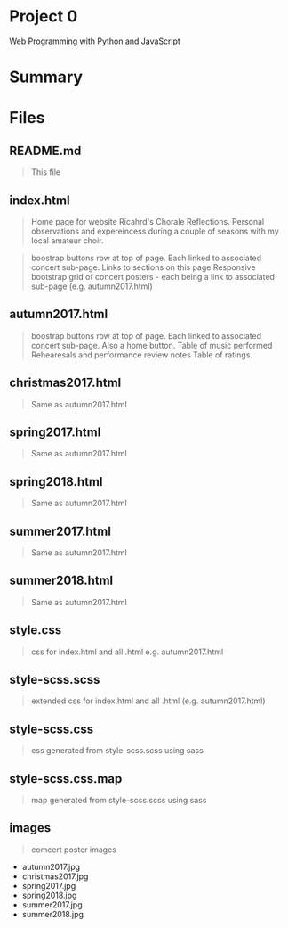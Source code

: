 # Project 0

Web Programming with Python and JavaScript

Summary
=======

Files
=====

README.md
---------
> This file

index.html
----------
> Home page for website Ricahrd's Chorale Reflections. Personal observations and expereincess during a couple of seasons with my local amateur choir.

> boostrap buttons row at top of page. Each linked to associated concert sub-page.
> Links to sections on this page
> Responsive bootstrap grid of concert posters - each being a link to associated sub-page (e.g. autumn2017.html)

autumn2017.html
---------------
> boostrap buttons row at top of page. Each linked to associated concert sub-page. Also a home button.
> Table of music performed
> Rehearesals and performance review notes
> Table of ratings.


christmas2017.html
------------------
> Same as autumn2017.html

spring2017.html
---------------
> Same as autumn2017.html

spring2018.html
---------------
> Same as autumn2017.html

summer2017.html
---------------
> Same as autumn2017.html

summer2018.html
---------------
> Same as autumn2017.html


style.css
---------

> css for index.html and all <sub-pages>.html e.g. autumn2017.html

style-scss.scss
---------------

> extended css for index.html and all <sub-pages>.html (e.g. autumn2017.html)


style-scss.css
--------------

> css generated from style-scss.scss using sass

style-scss.css.map
------------------

> map generated from style-scss.scss using sass

images
------

> comcert poster images

* autumn2017.jpg
* christmas2017.jpg
* spring2017.jpg
* spring2018.jpg
* summer2017.jpg
* summer2018.jpg


